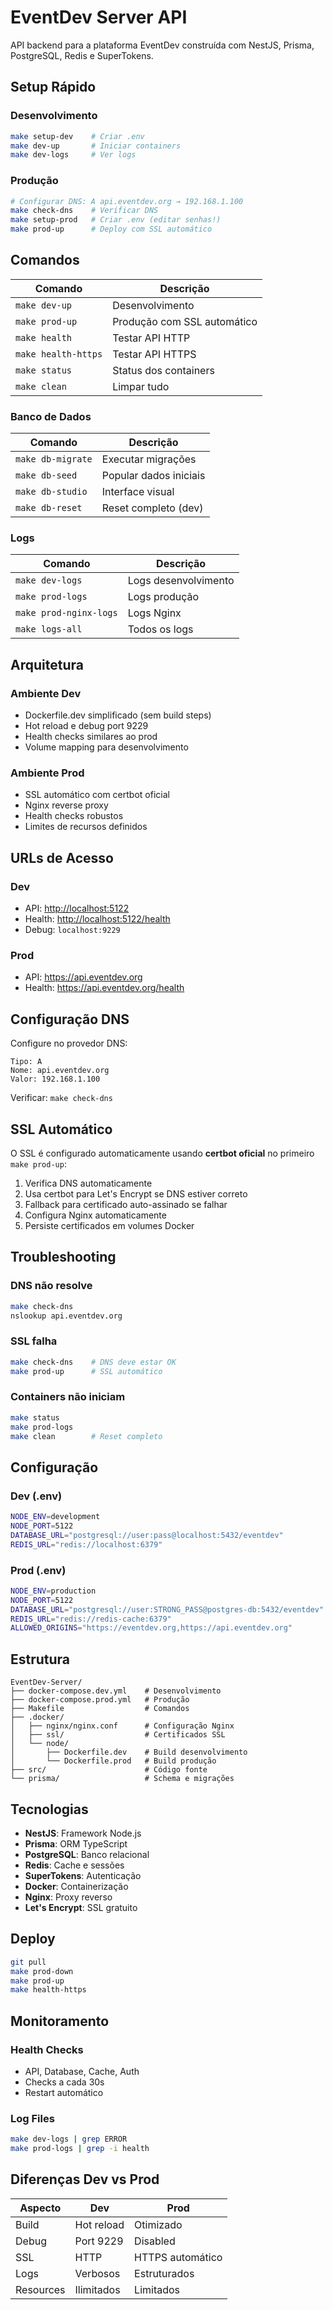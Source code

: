 # EventDev Server API

API backend para a plataforma EventDev construída com NestJS, Prisma, PostgreSQL, Redis e SuperTokens.

## Setup Rápido

### Desenvolvimento

```bash
make setup-dev    # Criar .env
make dev-up       # Iniciar containers
make dev-logs     # Ver logs
```

### Produção

```bash
# Configurar DNS: A api.eventdev.org → 192.168.1.100
make check-dns    # Verificar DNS
make setup-prod   # Criar .env (editar senhas!)
make prod-up      # Deploy com SSL automático
```

## Comandos

| Comando             | Descrição                   |
|---------------------|-----------------------------|
| `make dev-up`       | Desenvolvimento             |
| `make prod-up`      | Produção com SSL automático |
| `make health`       | Testar API HTTP             |
| `make health-https` | Testar API HTTPS            |
| `make status`       | Status dos containers       |
| `make clean`        | Limpar tudo                 |

### Banco de Dados

| Comando           | Descrição              |
|-------------------|------------------------|
| `make db-migrate` | Executar migrações     |
| `make db-seed`    | Popular dados iniciais |
| `make db-studio`  | Interface visual       |
| `make db-reset`   | Reset completo (dev)   |

### Logs

| Comando                | Descrição            |
|------------------------|----------------------|
| `make dev-logs`        | Logs desenvolvimento |
| `make prod-logs`       | Logs produção        |
| `make prod-nginx-logs` | Logs Nginx           |
| `make logs-all`        | Todos os logs        |

## Arquitetura

### Ambiente Dev

- Dockerfile.dev simplificado (sem build steps)
- Hot reload e debug port 9229
- Health checks similares ao prod
- Volume mapping para desenvolvimento

### Ambiente Prod

- SSL automático com certbot oficial
- Nginx reverse proxy
- Health checks robustos
- Limites de recursos definidos

## URLs de Acesso

### Dev

- API: <http://localhost:5122>
- Health: <http://localhost:5122/health>
- Debug: `localhost:9229`

### Prod

- API: <https://api.eventdev.org>
- Health: <https://api.eventdev.org/health>

## Configuração DNS

Configure no provedor DNS:

```text
Tipo: A
Nome: api.eventdev.org
Valor: 192.168.1.100
```

Verificar: `make check-dns`

## SSL Automático

O SSL é configurado automaticamente usando **certbot oficial** no primeiro `make prod-up`:

1. Verifica DNS automaticamente
2. Usa certbot para Let's Encrypt se DNS estiver correto
3. Fallback para certificado auto-assinado se falhar
4. Configura Nginx automaticamente
5. Persiste certificados em volumes Docker

## Troubleshooting

### DNS não resolve

```bash
make check-dns
nslookup api.eventdev.org
```

### SSL falha

```bash
make check-dns    # DNS deve estar OK
make prod-up      # SSL automático
```

### Containers não iniciam

```bash
make status
make prod-logs
make clean        # Reset completo
```

## Configuração

### Dev (.env)

```bash
NODE_ENV=development
NODE_PORT=5122
DATABASE_URL="postgresql://user:pass@localhost:5432/eventdev"
REDIS_URL="redis://localhost:6379"
```

### Prod (.env)

```bash
NODE_ENV=production
NODE_PORT=5122
DATABASE_URL="postgresql://user:STRONG_PASS@postgres-db:5432/eventdev"
REDIS_URL="redis://redis-cache:6379"
ALLOWED_ORIGINS="https://eventdev.org,https://api.eventdev.org"
```

## Estrutura

```text
EventDev-Server/
├── docker-compose.dev.yml    # Desenvolvimento
├── docker-compose.prod.yml   # Produção
├── Makefile                  # Comandos
├── .docker/
│   ├── nginx/nginx.conf      # Configuração Nginx
│   ├── ssl/                  # Certificados SSL
│   └── node/
│       ├── Dockerfile.dev    # Build desenvolvimento
│       └── Dockerfile.prod   # Build produção
├── src/                      # Código fonte
└── prisma/                   # Schema e migrações
```

## Tecnologias

- **NestJS**: Framework Node.js
- **Prisma**: ORM TypeScript
- **PostgreSQL**: Banco relacional
- **Redis**: Cache e sessões
- **SuperTokens**: Autenticação
- **Docker**: Containerização
- **Nginx**: Proxy reverso
- **Let's Encrypt**: SSL gratuito

## Deploy

```bash
git pull
make prod-down
make prod-up
make health-https
```

## Monitoramento

### Health Checks

- API, Database, Cache, Auth
- Checks a cada 30s
- Restart automático

### Log Files

```bash
make dev-logs | grep ERROR
make prod-logs | grep -i health
```

## Diferenças Dev vs Prod

| Aspecto   | Dev        | Prod             |
|-----------|------------|------------------|
| Build     | Hot reload | Otimizado        |
| Debug     | Port 9229  | Disabled         |
| SSL       | HTTP       | HTTPS automático |
| Logs      | Verbosos   | Estruturados     |
| Resources | Ilimitados | Limitados        |
